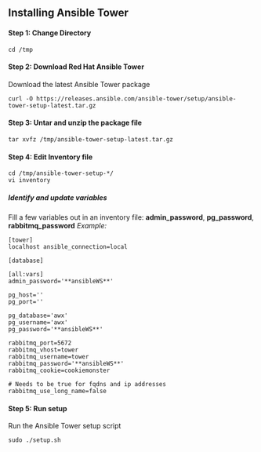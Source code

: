 ## Installing Ansible Tower

#### Step 1: Change Directory
```
cd /tmp
```

#### Step 2: Download Red Hat Ansible Tower
Download the latest Ansible Tower package
```
curl -O https://releases.ansible.com/ansible-tower/setup/ansible-tower-setup-latest.tar.gz
```

#### Step 3: Untar and unzip the package file
```
tar xvfz /tmp/ansible-tower-setup-latest.tar.gz
```

#### Step 4: Edit Inventory file
```
cd /tmp/ansible-tower-setup-*/
vi inventory
```
##### Identify and update variables
Fill a few variables out in an inventory file: **admin_password**, **pg_password**, **rabbitmq_password**
*Example:*
```
[tower]
localhost ansible_connection=local

[database]

[all:vars]
admin_password='**ansibleWS**'

pg_host=''
pg_port=''

pg_database='awx'
pg_username='awx'
pg_password='**ansibleWS**'

rabbitmq_port=5672
rabbitmq_vhost=tower
rabbitmq_username=tower
rabbitmq_password='**ansibleWS**'
rabbitmq_cookie=cookiemonster

# Needs to be true for fqdns and ip addresses
rabbitmq_use_long_name=false
```

#### Step 5: Run setup
Run the Ansible Tower setup script
```
sudo ./setup.sh
```
